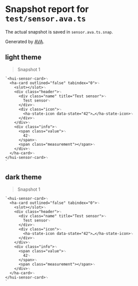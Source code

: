 # Snapshot report for `test/sensor.ava.ts`

The actual snapshot is saved in `sensor.ava.ts.snap`.

Generated by [AVA](https://avajs.dev).

## light theme

> Snapshot 1

    `<hui-sensor-card>␊
      <ha-card outlined="false" tabindex="0">␊
        <slot></slot>␊
        <div class="header">␊
          <div class="name" title="Test sensor">␊
            Test sensor␊
          </div>␊
          <div class="icon">␊
            <ha-state-icon data-state="42">…</ha-state-icon>␊
          </div>␊
        </div>␊
        <div class="info">␊
          <span class="value">␊
            42␊
          </span>␊
          <span class="measurement"></span>␊
        </div>␊
      </ha-card>␊
    </hui-sensor-card>␊
    `

## dark theme

> Snapshot 1

    `<hui-sensor-card>␊
      <ha-card outlined="false" tabindex="0">␊
        <slot></slot>␊
        <div class="header">␊
          <div class="name" title="Test sensor">␊
            Test sensor␊
          </div>␊
          <div class="icon">␊
            <ha-state-icon data-state="42">…</ha-state-icon>␊
          </div>␊
        </div>␊
        <div class="info">␊
          <span class="value">␊
            42␊
          </span>␊
          <span class="measurement"></span>␊
        </div>␊
      </ha-card>␊
    </hui-sensor-card>␊
    `
